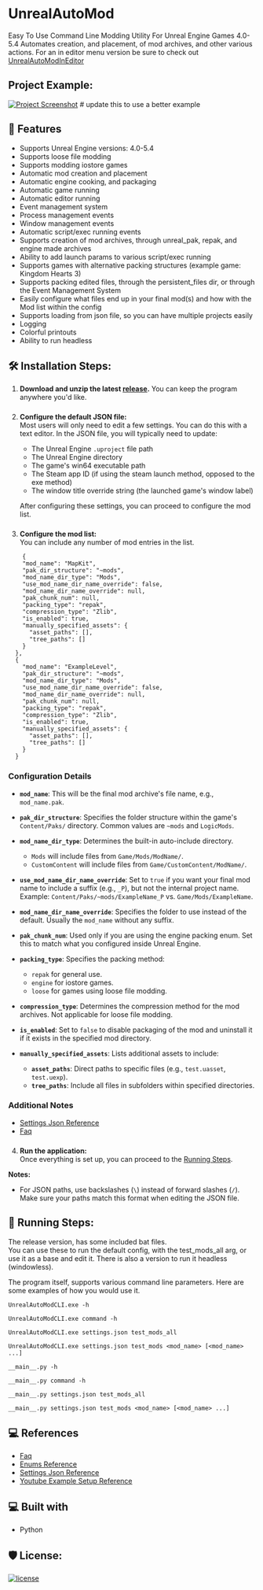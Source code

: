 <h1 id="title" align="left">UnrealAutoMod</h1>

Easy To Use Command Line Modding Utility For Unreal Engine Games 4.0-5.4
Automates creation, and placement, of mod archives, and other various actions.
For an in editor menu version be sure to check out [UnrealAutoModInEditor](https://github.com/Mythical-Github/UnrealAutoModInEditor)

<h2>Project Example:</h2>

[![Project Screenshot](https://github.com/Mythical-Github/UnrealAutoMod/assets/4b65e3a3-ae7f-4881-bea4-e73191594587.png)](https://github.com/user-attachments/assets/4b65e3a3-ae7f-4881-bea4-e73191594587.mp4) # update this to use a better example


<h2>💪 Features</h2>

* Supports Unreal Engine versions: 4.0-5.4
* Supports loose file modding
* Supports modding iostore games
* Automatic mod creation and placement
* Automatic engine cooking, and packaging
* Automatic game running
* Automatic editor running
* Event management system
* Process management events
* Window management events
* Automatic script/exec running events
* Supports creation of mod archives, through unreal_pak, repak, and engine made archives
* Ability to add launch params to various script/exec running
* Supports games with alternative packing structures (example game: Kingdom Hearts 3)
* Supports packing edited files, through the persistent_files dir, or through the Event Management System
* Easily configure what files end up in your final mod(s) and how with the Mod list within the config
* Supports loading from json file, so you can have multiple projects easily
* Logging
* Colorful printouts
* Ability to run headless


<h2>🛠️ Installation Steps:</h2>

1. **Download and unzip the latest [release](https://github.com/Mythical-Github/UnrealAutoMod/releases/latest).**
You can keep the program anywhere you'd like.
###
2. **Configure the default JSON file:**  
   Most users will only need to edit a few settings. You can do this with a text editor. 
   In the JSON file, you will typically need to update:
   - The Unreal Engine `.uproject` file path
   - The Unreal Engine directory
   - The game's win64 executable path
   - The Steam app ID (if using the steam launch method, opposed to the exe method)
   - The window title override string (the launched game's window label)

   After configuring these settings, you can proceed to configure the mod list. 
###
3. **Configure the mod list:**  
   You can include any number of mod entries in the list.
  

  ```
      {
      "mod_name": "MapKit",
      "pak_dir_structure": "~mods",
      "mod_name_dir_type": "Mods",
      "use_mod_name_dir_name_override": false,
      "mod_name_dir_name_override": null,
      "pak_chunk_num": null,
      "packing_type": "repak",
      "compression_type": "Zlib",
      "is_enabled": true,
      "manually_specified_assets": {
        "asset_paths": [],
        "tree_paths": []
      }
    },
    {
      "mod_name": "ExampleLevel",
      "pak_dir_structure": "~mods",
      "mod_name_dir_type": "Mods",
      "use_mod_name_dir_name_override": false,
      "mod_name_dir_name_override": null,
      "pak_chunk_num": null,
      "packing_type": "repak",
      "compression_type": "Zlib",
      "is_enabled": true,
      "manually_specified_assets": {
        "asset_paths": [],
        "tree_paths": []
      }
    }
  ```

### Configuration Details

- **`mod_name`**: This will be the final mod archive's file name, e.g., `mod_name.pak`.

- **`pak_dir_structure`**: Specifies the folder structure within the game's `Content/Paks/` directory. Common values are `~mods` and `LogicMods`.

- **`mod_name_dir_type`**: Determines the built-in auto-include directory.
  - `Mods` will include files from `Game/Mods/ModName/`.
  - `CustomContent` will include files from `Game/CustomContent/ModName/`.

- **`use_mod_name_dir_name_override`**: Set to `true` if you want your final mod name to include a suffix (e.g., `_P`), but not the internal project name. Example: `Content/Paks/~mods/ExampleName_P` vs. `Game/Mods/ExampleName`.

- **`mod_name_dir_name_override`**: Specifies the folder to use instead of the default. Usually the `mod_name` without any suffix.

- **`pak_chunk_num`**: Used only if you are using the engine packing enum. Set this to match what you configured inside Unreal Engine.

- **`packing_type`**: Specifies the packing method:
  - `repak` for general use.
  - `engine` for iostore games.
  - `loose` for games using loose file modding.

- **`compression_type`**: Determines the compression method for the mod archives. Not applicable for loose file modding.

- **`is_enabled`**: Set to `false` to disable packaging of the mod and uninstall it if it exists in the specified mod directory.

- **`manually_specified_assets`**: Lists additional assets to include:
  - **`asset_paths`**: Direct paths to specific files (e.g., `test.uasset`, `test.uexp`).
  - **`tree_paths`**: Include all files in subfolders within specified directories.

### Additional Notes

* [Settings Json Reference](https://github.com/Mythical-Github/UnrealAutoMod/blob/main/assets/docs/settings_json.md)
* [Faq](https://github.com/Mythical-Github/UnrealAutoMod/blob/main/assets/docs/faq.md)

###

4. **Run the application:**  
   Once everything is set up, you can proceed to the [Running Steps](#running-steps).

**Notes:**
- For JSON paths, use backslashes (`\`) instead of forward slashes (`/`). Make sure your paths match this format when editing the JSON file.

<h2 id="running-steps">🏃 Running Steps:</h2>
The release version, has some included bat files.<br>
You can use these to run the default config, with the test_mods_all arg, or use it as a base and edit it.
There is also a version to run it headless (windowless).

The program itself, supports various command line parameters.
Here are some examples of how you would use it.

```
UnrealAutoModCLI.exe -h
```

```
UnrealAutoModCLI.exe command -h
```

```
UnrealAutoModCLI.exe settings.json test_mods_all
```

```
UnrealAutoModCLI.exe settings.json test_mods <mod_name> [<mod_name> ...]
```

```
__main__.py -h
```

```
__main__.py command -h
```

```
__main__.py settings.json test_mods_all
```

```
__main__.py settings.json test_mods <mod_name> [<mod_name> ...]
```

<h2>💻 References</h2>

* [Faq](https://github.com/Mythical-Github/UnrealAutoMod/blob/main/assets/docs/faq.md)
* [Enums Reference](https://github.com/Mythical-Github/UnrealAutoMod/blob/main/assets/docs/enums.md)
* [Settings Json Reference](https://github.com/Mythical-Github/UnrealAutoMod/blob/main/assets/docs/settings_json.md)
* [Youtube Example Setup Reference](https://www.youtube.com/watch?v=6MUkUFhumo8)

<h2>💻 Built with</h2>

* Python

<h2>🛡️ License:</h2>

[![license](https://www.gnu.org/graphics/gplv3-with-text-136x68.png)](LICENSE)


